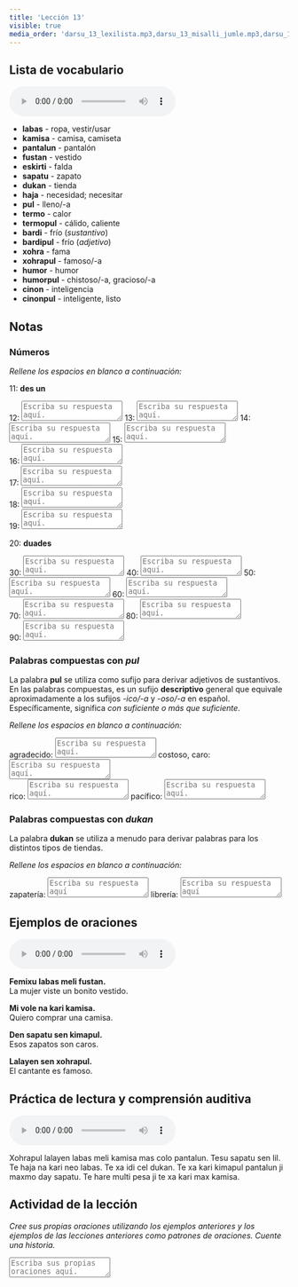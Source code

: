 ```yaml
---
title: 'Lección 13'
visible: true
media_order: 'darsu_13_lexilista.mp3,darsu_13_misalli_jumle.mp3,darsu_13_doxoli_abyasa.mp3'
---
```


## Lista de vocabulario

<audio controls>
 <source src="/darsu/13/darsu_13_lexilista.mp3" type="audio/mp3" />
 <p>Su agente de usuario no es compatible con el elemento de audio HTML5.</p>
</audio>

* **labas** - ropa, vestir/usar
* **kamisa** - camisa, camiseta
* **pantalun** - pantalón
* **fustan** - vestido
* **eskirti** - falda
* **sapatu** - zapato
* **dukan** - tienda
* **haja** - necesidad; necesitar
* **pul** - lleno/-a
* **termo** - calor
 * **termopul** - cálido, caliente
* **bardi** - frío (_sustantivo_)
 * **bardipul** - frío (_adjetivo_)
* **xohra** - fama
 * **xohrapul** - famoso/-a
* **humor** - humor
 * **humorpul** - chistoso/-a, gracioso/-a
* **cinon** - inteligencia
 * **cinonpul** - inteligente, listo

## Notas
### Números

_Rellene los espacios en blanco a continuación:_

11: **des un**  

12: <textarea width="100%" spellcheck="false" placeholder="Escriba su respuesta aquí."></textarea> 
13: <textarea width="100%" spellcheck="false" placeholder="Escriba su respuesta aquí."></textarea> 
14: <textarea width="100%" spellcheck="false" placeholder="Escriba su respuesta aquí."></textarea>
15: <textarea width="100%" spellcheck="false" placeholder="Escriba su respuesta aquí."></textarea>  
16: <textarea width="100%" spellcheck="false" placeholder="Escriba su respuesta aquí."></textarea>    
17: <textarea width="100%" spellcheck="false" placeholder="Escriba su respuesta aquí."></textarea>   
18: <textarea width="100%" spellcheck="false" placeholder="Escriba su respuesta aquí."></textarea>   
19: <textarea width="100%" spellcheck="false" placeholder="Escriba su respuesta aquí."></textarea>   

20: **duades**  

30: <textarea width="100%" spellcheck="false" placeholder="Escriba su respuesta aquí."></textarea> 
40: <textarea width="100%" spellcheck="false" placeholder="Escriba su respuesta aquí."></textarea>
50: <textarea width="100%" spellcheck="false" placeholder="Escriba su respuesta aquí."></textarea> 
60: <textarea width="100%" spellcheck="false" placeholder="Escriba su respuesta aquí."></textarea>   
70: <textarea width="100%" spellcheck="false" placeholder="Escriba su respuesta aquí."></textarea>
80: <textarea width="100%" spellcheck="false" placeholder="Escriba su respuesta aquí."></textarea>  
90: <textarea width="100%" spellcheck="false" placeholder="Escriba su respuesta aquí."></textarea>  

### Palabras compuestas con _pul_

La palabra **pul** se utiliza como sufijo para derivar adjetivos de sustantivos. En las palabras compuestas, es un sufijo **descriptivo** general que equivale aproximadamente a los sufijos _-ico/-a_ y _-oso/-a_ en español. Específicamente, significa _con suficiente o más que suficiente_.

_Rellene los espacios en blanco a continuación:_

agradecido: <textarea width="100%" spellcheck="false" placeholder="Escriba su respuesta aquí."></textarea> 
costoso, caro: <textarea width="100%" spellcheck="false" placeholder="Escriba su respuesta aquí."></textarea>     
rico: <textarea width="100%" spellcheck="false" placeholder="Escriba su respuesta aquí."></textarea>
pacífico: <textarea width="100%" spellcheck="false" placeholder="Escriba su respuesta aquí."></textarea> 

### Palabras compuestas con _dukan_
 
La palabra **dukan** se utiliza a menudo para derivar palabras para los distintos tipos de tiendas. 
 
_Rellene los espacios en blanco a continuación:_

zapatería: <textarea width="100%" spellcheck="false" placeholder="Escriba su respuesta aquí"></textarea>
librería: <textarea width="100%" spellcheck="false" placeholder="Escriba su respuesta aquí"></textarea>

## Ejemplos de oraciones

<audio controls>
 <source src="/darsu/13/darsu_13_misalli_jumle.mp3" type="audio/mp3" />
 <p>Su agente de usuario no es compatible con el elemento de audio HTML5.</p>
</audio>

**Femixu labas meli fustan.**  
La mujer viste un bonito vestido.

**Mi vole na kari kamisa.**  
Quiero comprar una camisa.

**Den sapatu sen kimapul.**  
Esos zapatos son caros.

**Lalayen sen xohrapul.**  
El cantante es famoso.

## Práctica de lectura y comprensión auditiva

<audio controls>
 <source src="/darsu/13/darsu_13_doxoli_abyasa.mp3" type="audio/mp3" />
 <p>Su agente de usuario no es compatible con el elemento de audio HTML5.</p>
</audio>

Xohrapul lalayen labas meli kamisa mas colo pantalun. Tesu sapatu sen lil. Te haja na kari neo labas. Te xa idi cel dukan. Te xa kari kimapul pantalun ji maxmo day sapatu. Te hare multi pesa ji te xa kari max kamisa. 

## Actividad de la lección

_Cree sus propias oraciones utilizando los ejemplos anteriores y los ejemplos de las lecciones anteriores como patrones de oraciones. Cuente una historia._

<textarea width="100%" spellcheck="false" placeholder="Escriba sus propias oraciones aquí."></textarea>